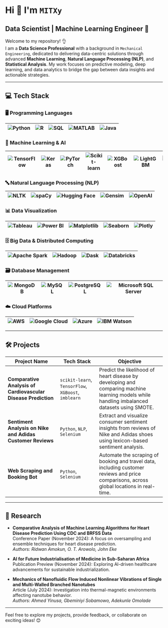 # Hi 👋 I'm `MITXy`  
## Data Scientist | Machine Learning Engineer 🚀  

Welcome to my repository! 👌  
I am a **Data Science Professional** with a background in `Mechanical Engineering`, dedicated to delivering data-centric solutions through advanced **Machine Learning**, **Natural Language Processing (NLP)**, and **Statistical Analysis**. My work focuses on predictive modeling, deep learning, and data analytics to bridge the gap between data insights and actionable strategies.

---

## 💻 Tech Stack

### 🖥️ Programming Languages  
| ![Python](https://img.shields.io/badge/-Python-3776AB?logo=python&logoColor=white) | ![R](https://img.shields.io/badge/-R-276DC3?logo=r&logoColor=white) | ![SQL](https://img.shields.io/badge/-SQL-CC2927?logo=microsoftsqlserver&logoColor=white) | ![MATLAB](https://img.shields.io/badge/-MATLAB-FF7600?logo=mathworks&logoColor=white) | ![Java](https://img.shields.io/badge/-Java-007396?logo=java&logoColor=white) |
|-----------------------------------------------|----------------------------------|----------------------|----------------------------|---------------------------|

### 🤖 Machine Learning & AI  
| ![TensorFlow](https://img.shields.io/badge/-TensorFlow-FF6F00?logo=tensorflow&logoColor=white) | ![Keras](https://img.shields.io/badge/-Keras-D00000?logo=keras&logoColor=white) | ![PyTorch](https://img.shields.io/badge/-PyTorch-EE4C2C?logo=pytorch&logoColor=white) | ![Scikit-learn](https://img.shields.io/badge/-Scikit--Learn-F7931E?logo=scikitlearn&logoColor=white) | ![XGBoost](https://img.shields.io/badge/-XGBoost-AA2D22?logo=xgboost&logoColor=white) | ![LightGBM](https://img.shields.io/badge/-LightGBM-02569B?logo=lightgbm&logoColor=white) | ![CatBoost](https://img.shields.io/badge/-CatBoost-FF7F0E?logo=catboost&logoColor=white) |
|-------------------------------------------------------------|---------------------------------------------------|--------------------------------------------------|---------------------------------------------------------|----------------------------------------------------|--------------------------------------------------------|----------------------------------------------------------|

### 🔤 Natural Language Processing (NLP)  
| ![NLTK](https://img.shields.io/badge/-NLTK-1B998B?logo=nltk&logoColor=white) | ![spaCy](https://img.shields.io/badge/-spaCy-4B8BBE?logo=spacy&logoColor=white) | ![Hugging Face](https://img.shields.io/badge/-Hugging%20Face-FFCC33?logo=huggingface&logoColor=black) | ![Gensim](https://img.shields.io/badge/-Gensim-5C9CCC?logo=gensim&logoColor=white) | ![OpenAI](https://img.shields.io/badge/-OpenAI-412991?logo=openai&logoColor=white) |
|-------------------------------------------------------------|---------------------------------------------------|--------------------------------------------------|---------------------------------------------------------|----------------------------------------------------|

### 📊 Data Visualization  
| ![Tableau](https://img.shields.io/badge/-Tableau-E97627?logo=tableau&logoColor=white) | ![Power BI](https://img.shields.io/badge/-Power%20BI-F2C811?logo=powerbi&logoColor=black) | ![Matplotlib](https://img.shields.io/badge/-Matplotlib-2C77BF?logo=matplotlib&logoColor=white) | ![Seaborn](https://img.shields.io/badge/-Seaborn-4B8BBE?logo=python&logoColor=white) | ![Plotly](https://img.shields.io/badge/-Plotly-3F4A8A?logo=plotly&logoColor=white) |
|-------------------------------------------------------------|---------------------------------------------------|--------------------------------------------------|---------------------------------------------------------|----------------------------------------------------|

### 🗄️ Big Data & Distributed Computing  
| ![Apache Spark](https://img.shields.io/badge/-Apache%20Spark-E25A1C?logo=apachespark&logoColor=white) | ![Hadoop](https://img.shields.io/badge/-Hadoop-66CCFF?logo=apachehadoop&logoColor=white) | ![Dask](https://img.shields.io/badge/-Dask-9B59B6?logo=dask&logoColor=white) | ![Databricks](https://img.shields.io/badge/-Databricks-FF3621?logo=databricks&logoColor=white) |
|-------------------------------------------------------------|---------------------------------------------------|--------------------------------------------------|---------------------------------------------------------|

### 🗃️ Database Management  
| ![MongoDB](https://img.shields.io/badge/-MongoDB-47A248?logo=mongodb&logoColor=white) | ![MySQL](https://img.shields.io/badge/-MySQL-4479A1?logo=mysql&logoColor=white) | ![PostgreSQL](https://img.shields.io/badge/-PostgreSQL-336791?logo=postgresql&logoColor=white) | ![Microsoft SQL Server](https://img.shields.io/badge/-SQL%20Server-CC2927?logo=microsoftsqlserver&logoColor=white) |
|-------------------------------------------------------------|---------------------------------------------------|--------------------------------------------------|---------------------------------------------------------|

### ☁️ Cloud Platforms  
| ![AWS](https://img.shields.io/badge/-AWS-232F3E?logo=amazonaws&logoColor=white) | ![Google Cloud](https://img.shields.io/badge/-Google%20Cloud-4285F4?logo=googlecloud&logoColor=white) | ![Azure](https://img.shields.io/badge/-Azure-0078D4?logo=microsoftazure&logoColor=white) | ![IBM Watson](https://img.shields.io/badge/-IBM%20Watson-0052CC?logo=ibmwatson&logoColor=white) |
|-------------------------------------------------------------|---------------------------------------------------|--------------------------------------------------|---------------------------------------------------------|

---

## 🛠️ Projects

| **Project Name**                                             | **Tech Stack**                                       | **Objective**                                                                                       |
|--------------------------------------------------------------|-----------------------------------------------------|---------------------------------------------------------------------------------------------------|
| **Comparative Analysis of Cardiovascular Disease Prediction** | `scikit-learn`, `TensorFlow`, `XGBoost`, `imblearn` | Predict the likelihood of heart disease by developing and comparing machine learning models while handling imbalanced datasets using SMOTE. |
| **Sentiment Analysis on Nike and Adidas Customer Reviews**    | `Python`, `NLP`, `Selenium`                         | Extract and visualize consumer sentiment insights from reviews of Nike and Adidas shoes using lexicon-based sentiment analysis. |
| **Web Scraping and Booking Bot**                              | `Python`, `Selenium`                                | Automate the scraping of booking and travel data, including customer reviews and price comparisons, across global locations in real-time. |

---

## 📌 Research  

- **Comparative Analysis of Machine Learning Algorithms for Heart Disease Prediction Using CDC and BRFSS Data**  
  Conference Paper (November 2024): A focus on oversampling and ensemble techniques for heart disease prediction.  
  *Authors: Ridwan Amokun, O. T. Arowolo, John Eke*  

- **AI for Future Industrialisation of Medicine in Sub-Saharan Africa**  
  Publication Preview (November 2024): Exploring AI-driven healthcare advancements for sustainable industrialization.  

- **Mechanics of Nanofluidic Flow Induced Nonlinear Vibrations of Single and Multi-Walled Branched Nanotubes**  
  Article (July 2024): Investigation into thermal-magnetic environments affecting nanotube behavior.  
  *Authors: Ahmed Yinusa, Gbeminiyi Sobamowo, Adekunle Omolade*

---

Feel free to explore my projects, provide feedback, or collaborate on exciting ideas! 😊  
